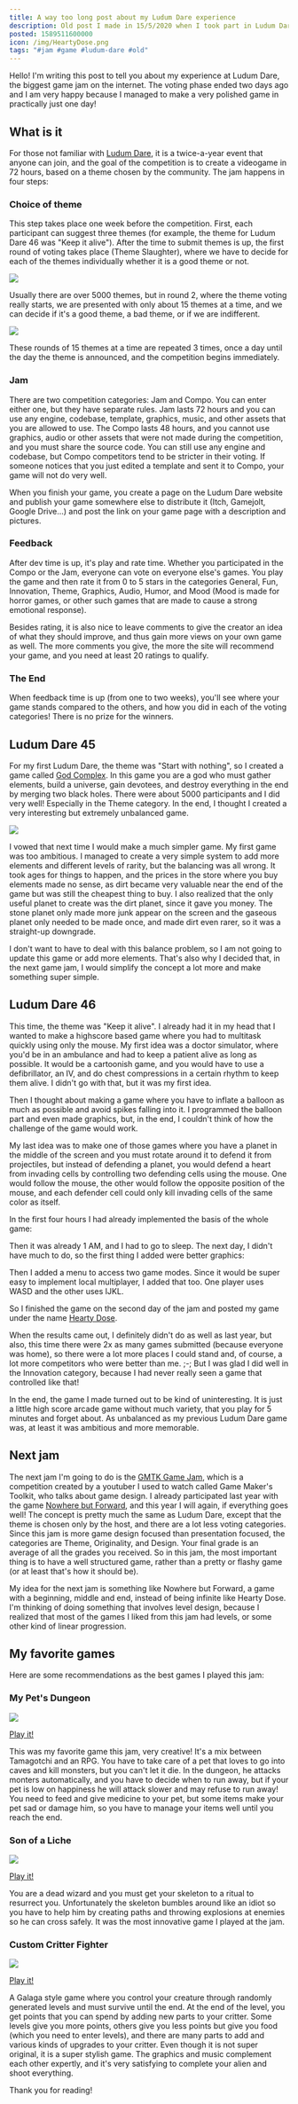 ```yaml
---
title: A way too long post about my Ludum Dare experience
description: Old post I made in 15/5/2020 when I took part in Ludum Dare 46.
posted: 1589511600000
icon: /img/HeartyDose.png
tags: "#jam #game #ludum-dare #old"
---
```

Hello! I'm writing this post to tell you about my experience at Ludum Dare, the biggest game jam on the internet. The voting phase ended two days ago and I am very happy because I managed to make a very polished game in practically just one day!

<vid-yt url="https://youtu.be/2_DaXlkwK4o"></vid-yt>

## What is it

For those not familiar with [Ludum Dare](https://ldjam.com/), it is a twice-a-year event that anyone can join, and the goal of the competition is to create a videogame in 72 hours, based on a theme chosen by the community. The jam happens in four steps:

### Choice of theme

This step takes place one week before the competition. First, each participant can suggest three themes (for example, the theme for Ludum Dare 46 was "Keep it alive"). After the time to submit themes is up, the first round of voting takes place (Theme Slaughter), where we have to decide for each of the themes individually whether it is a good theme or not.

![](https://1.bp.blogspot.com/-8WX-_kMhwX8/Xr75RH73O7I/AAAAAAAAEIE/7ES6a67IZlINgO-DYklSruFTzu60vQ1yACK4BGAsYHg/13x6oihxmmry.png)

Usually there are over 5000 themes, but in round 2, where the theme voting really starts, we are presented with only about 15 themes at a time, and we can decide if it's a good theme, a bad theme, or if we are indifferent.

![](https://1.bp.blogspot.com/-SSBa3nkYUgY/Xr75jHBbsiI/AAAAAAAAEIY/hQiaMm1VExAsiLmhkH15pUV2dhF13-TOACK4BGAsYHg/s320/Ds7sEE9WwAIn6Ng.jpg)

These rounds of 15 themes at a time are repeated 3 times, once a day until the day the theme is announced, and the competition begins immediately.

### Jam

There are two competition categories: Jam and Compo. You can enter either one, but they have separate rules. Jam lasts 72 hours and you can use any engine, codebase, template, graphics, music, and other assets that you are allowed to use. The Compo lasts 48 hours, and you cannot use graphics, audio or other assets that were not made during the competition, and you must share the source code. You can still use any engine and codebase, but Compo competitors tend to be stricter in their voting. If someone notices that you just edited a template and sent it to Compo, your game will not do very well.

When you finish your game, you create a page on the Ludum Dare website and publish your game somewhere else to distribute it (Itch, Gamejolt, Google Drive...) and post the link on your game page with a description and pictures.

### Feedback

After dev time is up, it's play and rate time. Whether you participated in the Compo or the Jam, everyone can vote on everyone else's games. You play the game and then rate it from 0 to 5 stars in the categories General, Fun, Innovation, Theme, Graphics, Audio, Humor, and Mood (Mood is made for horror games, or other such games that are made to cause a strong emotional response).

Besides rating, it is also nice to leave comments to give the creator an idea of what they should improve, and thus gain more views on your own game as well. The more comments you give, the more the site will recommend your game, and you need at least 20 ratings to qualify.

### The End

When feedback time is up (from one to two weeks), you'll see where your game stands compared to the others, and how you did in each of the voting categories! There is no prize for the winners.

## Ludum Dare 45

For my first Ludum Dare, the theme was "Start with nothing", so I created a game called [God Complex](https://ldjam.com/events/ludum-dare/45/god-complex). In this game you are a god who must gather elements, build a universe, gain devotees, and destroy everything in the end by merging two black holes. There were about 5000 participants and I did very well! Especially in the Theme category. In the end, I thought I created a very interesting but extremely unbalanced game.

![](https://1.bp.blogspot.com/-8S0tA_WiMaQ/Xr77C78rR8I/AAAAAAAAEJE/9RKvyUq8UxExjF99khoWZnisIsM1ldvLQCK4BGAsYHg/w400-h234/25f73.png)

I vowed that next time I would make a much simpler game. My first game was too ambitious. I managed to create a very simple system to add more elements and different levels of rarity, but the balancing was all wrong. It took ages for things to happen, and the prices in the store where you buy elements made no sense, as dirt became very valuable near the end of the game but was still the cheapest thing to buy. I also realized that the only useful planet to create was the dirt planet, since it gave you money. The stone planet only made more junk appear on the screen and the gaseous planet only needed to be made once, and made dirt even rarer, so it was a straight-up downgrade.

I don't want to have to deal with this balance problem, so I am not going to update this game or add more elements. That's also why I decided that, in the next game jam, I would simplify the concept a lot more and make something super simple.

## Ludum Dare 46

This time, the theme was "Keep it alive". I already had it in my head that I wanted to make a highscore based game where you had to multitask quickly using only the mouse. My first idea was a doctor simulator, where you'd be in an ambulance and had to keep a patient alive as long as possible. It would be a cartoonish game, and you would have to use a defibrillator, an IV, and do chest compressions in a certain rhythm to keep them alive. I didn't go with that, but it was my first idea.

Then I thought about making a game where you have to inflate a balloon as much as possible and avoid spikes falling into it. I programmed the balloon part and even made graphics, but, in the end, I couldn't think of how the challenge of the game would work.

My last idea was to make one of those games where you have a planet in the middle of the screen and you must rotate around it to defend it from projectiles, but instead of defending a planet, you would defend a heart from invading cells by controlling two defending cells using the mouse. One would follow the mouse, the other would follow the opposite position of the mouse, and each defender cell could only kill invading cells of the same color as itself.

In the first four hours I had already implemented the basis of the whole game:

<vid-yt url="https://youtu.be/amcFTXCqxXU"></vid-yt>

Then it was already 1 AM, and I had to go to sleep. The next day, I didn't have much to do, so the first thing I added were better graphics:

<vid-yt url="https://youtu.be/Q8Qf0zAogx4"></vid-yt>

Then I added a menu to access two game modes. Since it would be super easy to implement local multiplayer, I added that too. One player uses WASD and the other uses IJKL.

So I finished the game on the second day of the jam and posted my game under the name [Hearty Dose](https://ldjam.com/events/ludum-dare/46/hearty-dose).

When the results came out, I definitely didn't do as well as last year, but also, this time there were 2x as many games submitted (because everyone was home), so there were a lot more places I could stand and, of course, a lot more competitors who were better than me. ;-; But I was glad I did well in the Innovation category, because I had never really seen a game that controlled like that!

In the end, the game I made turned out to be kind of uninteresting. It is just a little high score arcade game without much variety, that you play for 5 minutes and forget about. As unbalanced as my previous Ludum Dare game was, at least it was ambitious and more memorable.

## Next jam

The next jam I'm going to do is the [GMTK Game Jam](https://itch.io/jam/gmtk-2020), which is a competition created by a youtuber I used to watch called Game Maker's Toolkit, who talks about game design. I already participated last year with the game [Nowhere but Forward](https://itch.io/jam/gmtk-2019/rate/460975), and this year I will again, if everything goes well! The concept is pretty much the same as Ludum Dare, except that the theme is chosen only by the host, and there are a lot less voting categories. Since this jam is more game design focused than presentation focused, the categories are Theme, Originality, and Design. Your final grade is an average of all the grades you received. So in this jam, the most important thing is to have a well structured game, rather than a pretty or flashy game (or at least that's how it should be).

My idea for the next jam is something like Nowhere but Forward, a game with a beginning, middle and end, instead of being infinite like Hearty Dose. I'm thinking of doing something that involves level design, because I realized that most of the games I liked from this jam had levels, or some other kind of linear progression.

## My favorite games

Here are some recommendations as the best games I played this jam:

### My Pet's Dungeon

![](https://1.bp.blogspot.com/-h4iN6oFpexc/Xr8aVkWEXSI/AAAAAAAAEJo/p7Ta8rJKLkYsneGgBaUxJpMiPdGAACfqwCK4BGAsYHg/2b89f.png)

<a class="text-center" href="https://ldjam.com/events/ludum-dare/46/my-pets-dungeon">Play it!</a>

This was my favorite game this jam, very creative! It's a mix between Tamagotchi and an RPG. You have to take care of a pet that loves to go into caves and kill monsters, but you can't let it die. In the dungeon, he attacks monters automatically, and you have to decide when to run away, but if your pet is low on happiness he will attack slower and may refuse to run away! You need to feed and give medicine to your pet, but some items make your pet sad or damage him, so you have to manage your items well until you reach the end.

### Son of a Liche

![](https://1.bp.blogspot.com/-uGhY0Laz3Qk/Xr8b2VHGyKI/AAAAAAAAEKE/XhQAeBLmjCULK_WkpQhBo4abPHvQ69X2wCK4BGAsYHg/2dac9.png)

<a class="text-center" href="https://ldjam.com/events/ludum-dare/46/son-of-a-liche">Play it!</a>

You are a dead wizard and you must get your skeleton to a ritual to resurrect you. Unfortunately the skeleton bumbles around like an idiot so you have to help him by creating paths and throwing explosions at enemies so he can cross safely. It was the most innovative game I played at the jam.

### Custom Critter Fighter

![](https://1.bp.blogspot.com/-KOD8uXjHSI4/Xr8c8T2FFgI/AAAAAAAAEKc/rmrvYCH_LFgwBQvL69vFInwr-z47CRWHACK4BGAsYHg/s320/32909.png)

<a class="text-center" href="https://ldjam.com/events/ludum-dare/46/custom-creature-fighter">Play it!</a>

A Galaga style game where you control your creature through randomly generated levels and must survive until the end. At the end of the level, you get points that you can spend by adding new parts to your critter. Some levels give you more points, others give you less points but give you food (which you need to enter levels), and there are many parts to add and various kinds of upgrades to your critter. Even though it is not super original, it is a super stylish game. The graphics and music complement each other expertly, and it's very satisfying to complete your alien and shoot everything.

Thank you for reading!